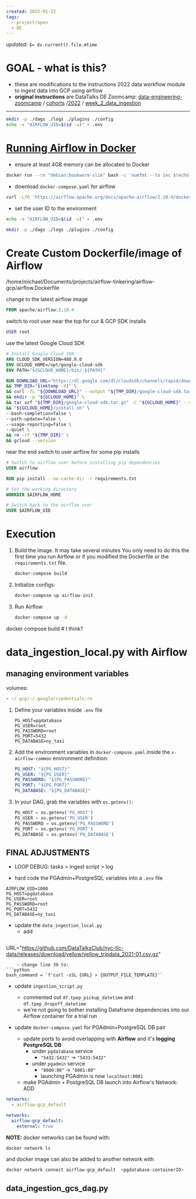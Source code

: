 ```yaml
---
created: 2025-01-22
tags:
  - project/open
  - DE
---
```

*updated*: `$= dv.current().file.mtime`
# GOAL - what is this?
* these are modifications to the instructions 2022 data workflow module to ingest data into GCP using airflow
* **original instructions** are DataTalks DE Zoomcamp:  [data-engineering-zoomcamp](https://github.com/DataTalksClub/data-engineering-zoomcamp/tree/main)  / [cohorts](https://github.com/DataTalksClub/data-engineering-zoomcamp/tree/main/cohorts)   /[2022](https://github.com/DataTalksClub/data-engineering-zoomcamp/tree/main/cohorts/2022)  / [week_2_data_ingestion](https://github.com/DataTalksClub/data-engineering-zoomcamp/tree/main/cohorts/2022/week_2_data_ingestion)

---

```bash
mkdir -p ./dags ./logs ./plugins ./config
echo -e "AIRFLOW_UID=$(id -u)" > .env
```

# [Running Airflow in Docker](https://airflow.apache.org/docs/apache-airflow/stable/howto/docker-compose/index.html)
- ensure at least 4GB memory can be allocated to Docker
```bash
docker run --rm "debian:bookworm-slim" bash -c 'numfmt --to iec $(echo $(($(getconf _PHYS_PAGES) * $(getconf PAGE_SIZE))))'
```
- download `docker-compose.yaml` for airflow

```bash
curl -LfO 'https://airflow.apache.org/docs/apache-airflow/2.10.4/docker-compose.yaml'
```

* set the user ID to the environment
```bash
echo -e "AIRFLOW_UID=$(id -u)" > .env
```

```bash
mkdir -p ./dags ./logs ./plugins ./config
```

# Create Custom Dockerfile/image of Airflow
/home/michael/Documents/projects/airflow-tinkering/airflow-gcp/airflow.Dockerfile

change to the latest airflow image
```sql
FROM apache/airflow:2.10.4
```

switch to root user near the top for cur & GCP SDK installs
```sql
USER root
```

use the latest Google Cloud SDK
```Dockerfile
# Install Google Cloud SDK
ARG CLOUD_SDK_VERSION=480.0.0
ENV GCLOUD_HOME=/opt/google-cloud-sdk
ENV PATH="${GCLOUD_HOME}/bin/:${PATH}"

RUN DOWNLOAD_URL="https://dl.google.com/dl/cloudsdk/channels/rapid/downloads/google-cloud-sdk-${CLOUD_SDK_VERSION}-linux-x86_64.tar.gz" \
&& TMP_DIR="$(mktemp -d)" \
&& curl -fL "${DOWNLOAD_URL}" --output "${TMP_DIR}/google-cloud-sdk.tar.gz" \
&& mkdir -p "${GCLOUD_HOME}" \
&& tar xzf "${TMP_DIR}/google-cloud-sdk.tar.gz" -C "${GCLOUD_HOME}" --strip-components=1 \
&& "${GCLOUD_HOME}/install.sh" \
--bash-completion=false \
--path-update=false \
--usage-reporting=false \
--quiet \
&& rm -rf "${TMP_DIR}" \
&& gcloud --version
```

near the end switch to user airflow for some pip installs
```Dockerfile
# Switch to airflow user before installing pip dependencies
USER airflow

RUN pip install --no-cache-dir -r requirements.txt

# Set the working directory
WORKDIR $AIRFLOW_HOME

# Switch back to the airflow user
USER $AIRFLOW_UID
```

# Execution
1. Build the image. It may take several minutes You only need to do this the first time you run Airflow or if you modified the Dockerfile or the `requirements.txt` file.
    ```bash
    docker-compose build
    ```
2. Initialize configs:
    ```bash
    docker-compose up airflow-init
    ```
3. Run Airflow
    ```bash
    docker-compose up -d
    ```


docker compose build # I think?
# data_ingestion_local.py  with  Airflow
## managing environment variables
volumes:
```yaml
- ~/.gcp/:/.google/credentials:ro
```

1. Define your variables inside `.env` file
    ```
    PG_HOST=pgdatabase
    PG_USER=root
    PG_PASSWORD=root
	PG_PORT=5432
	PG_DATABASE=ny_taxi
    ```
    
2. Add the environment variables in `docker-compose.yaml` inside the `x-airflow-common` environment definition:
    ```yaml
    PG_HOST: "${PG_HOST}"
    PG_USER: "${PG_USER}"
    PG_PASSWORD: "${PG_PASSWORD}"
    PG_PORT: "${PG_PORT}"
    PG_DATABASE: "${PG_DATABASE}"
    ```
    
3. In your DAG, grab the variables with `os.getenv()`:
    ```python
    PG_HOST = os.getenv('PG_HOST')
    PG_USER = os.getenv('PG_USER')
    PG_PASSWORD = os.getenv('PG_PASSWORD')
    PG_PORT = os.getenv('PG_PORT')
    PG_DATABASE = os.getenv('PG_DATABASE')
    ```



## FINAL ADJUSTMENTS
* LOOP DEBUG: tasks > ingest script > log

* hard code the PGAdmin+PostgreSQL variables into a `.env` file
```
AIRFLOW_UID=1000
PG_HOST=pgdatabase
PG_USER=root
PG_PASSWORD=root
PG_PORT=5432
PG_DATABASE=ny_taxi
```

- update the `data_ingestion_local.py`
	- add
	```python
URL="https://github.com/DataTalksClub/nyc-tlc-data/releases/download/yellow/yellow_tripdata_2021-01.csv.gz"
```
	- change line 39 to:
```python
bash_command = `f'curl -sSL {URL} > {OUTPUT_FILE_TEMPLATE}'`
```


- update `ingestion_script.py`
	- commented out `df.tpep_pickup_datetime` and `df.tpep_dropoff_datetime` 
	- we're not going to bother installing Dataframe dependencies into our Airflow container for a trial run

- update `docker-compose.yaml`  for PGAdmin+PostgreSQL DB pair
	- update ports to avoid overlapping with **Airflow**   and   it's **logging PostgreSQL DB**
		- under `pgdatabase`  service
			- `"5432:5432"` -> `"5433:5432"`
		- under `pgadmin`  service
			- `"8080:80"` -> `"8081:80"`
			- launching PGAdmin is now `localhost:8081`
	- make PGAdmin + PostgreSQL DB launch into Airflow's Network:  ADD

```yaml
networks:
  - airflow-gcp_default
```

```yaml
networks:
  airflow-gcp_default:
    external: true
```

**NOTE:** docker networks can be found with:
```bash
docker network ls
```
and docker image can also be added to another network with
```bash
docker network connect airflow-gcp_default  <pgdatabase-containerID>
```



## data_ingestion_gcs_dag.py